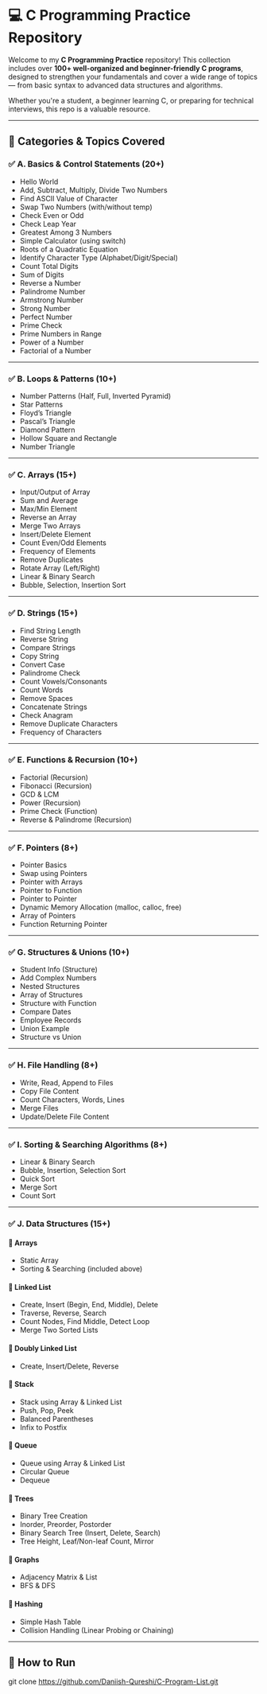 # 💻 C Programming Practice Repository

Welcome to my **C Programming Practice** repository! This collection includes over **100+ well-organized and beginner-friendly C programs**, designed to strengthen your fundamentals and cover a wide range of topics — from basic syntax to advanced data structures and algorithms.

Whether you're a student, a beginner learning C, or preparing for technical interviews, this repo is a valuable resource.

---

## 📂 Categories & Topics Covered

### ✅ A. Basics & Control Statements (20+)
- Hello World  
- Add, Subtract, Multiply, Divide Two Numbers  
- Find ASCII Value of Character  
- Swap Two Numbers (with/without temp)  
- Check Even or Odd  
- Check Leap Year  
- Greatest Among 3 Numbers  
- Simple Calculator (using switch)  
- Roots of a Quadratic Equation  
- Identify Character Type (Alphabet/Digit/Special)  
- Count Total Digits  
- Sum of Digits  
- Reverse a Number  
- Palindrome Number  
- Armstrong Number  
- Strong Number  
- Perfect Number  
- Prime Check  
- Prime Numbers in Range  
- Power of a Number  
- Factorial of a Number  

---

### ✅ B. Loops & Patterns (10+)
- Number Patterns (Half, Full, Inverted Pyramid)  
- Star Patterns  
- Floyd’s Triangle  
- Pascal’s Triangle  
- Diamond Pattern  
- Hollow Square and Rectangle  
- Number Triangle  

---

### ✅ C. Arrays (15+)
- Input/Output of Array  
- Sum and Average  
- Max/Min Element  
- Reverse an Array  
- Merge Two Arrays  
- Insert/Delete Element  
- Count Even/Odd Elements  
- Frequency of Elements  
- Remove Duplicates  
- Rotate Array (Left/Right)  
- Linear & Binary Search  
- Bubble, Selection, Insertion Sort  

---

### ✅ D. Strings (15+)
- Find String Length  
- Reverse String  
- Compare Strings  
- Copy String  
- Convert Case  
- Palindrome Check  
- Count Vowels/Consonants  
- Count Words  
- Remove Spaces  
- Concatenate Strings  
- Check Anagram  
- Remove Duplicate Characters  
- Frequency of Characters  

---

### ✅ E. Functions & Recursion (10+)
- Factorial (Recursion)  
- Fibonacci (Recursion)  
- GCD & LCM  
- Power (Recursion)  
- Prime Check (Function)  
- Reverse & Palindrome (Recursion)  

---

### ✅ F. Pointers (8+)
- Pointer Basics  
- Swap using Pointers  
- Pointer with Arrays  
- Pointer to Function  
- Pointer to Pointer  
- Dynamic Memory Allocation (malloc, calloc, free)  
- Array of Pointers  
- Function Returning Pointer  

---

### ✅ G. Structures & Unions (10+)
- Student Info (Structure)  
- Add Complex Numbers  
- Nested Structures  
- Array of Structures  
- Structure with Function  
- Compare Dates  
- Employee Records  
- Union Example  
- Structure vs Union  

---

### ✅ H. File Handling (8+)
- Write, Read, Append to Files  
- Copy File Content  
- Count Characters, Words, Lines  
- Merge Files  
- Update/Delete File Content  

---

### ✅ I. Sorting & Searching Algorithms (8+)
- Linear & Binary Search  
- Bubble, Insertion, Selection Sort  
- Quick Sort  
- Merge Sort  
- Count Sort  

---

### ✅ J. Data Structures (15+)

#### 📌 Arrays  
- Static Array  
- Sorting & Searching (included above)  

#### 📌 Linked List  
- Create, Insert (Begin, End, Middle), Delete  
- Traverse, Reverse, Search  
- Count Nodes, Find Middle, Detect Loop  
- Merge Two Sorted Lists  

#### 📌 Doubly Linked List  
- Create, Insert/Delete, Reverse  

#### 📌 Stack  
- Stack using Array & Linked List  
- Push, Pop, Peek  
- Balanced Parentheses  
- Infix to Postfix  

#### 📌 Queue  
- Queue using Array & Linked List  
- Circular Queue  
- Dequeue  

#### 📌 Trees  
- Binary Tree Creation  
- Inorder, Preorder, Postorder  
- Binary Search Tree (Insert, Delete, Search)  
- Tree Height, Leaf/Non-leaf Count, Mirror  

#### 📌 Graphs  
- Adjacency Matrix & List  
- BFS & DFS  

#### 📌 Hashing  
- Simple Hash Table  
- Collision Handling (Linear Probing or Chaining)  

---

## 🔧 How to Run

git clone https://github.com/Daniish-Qureshi/C-Program-List.git
